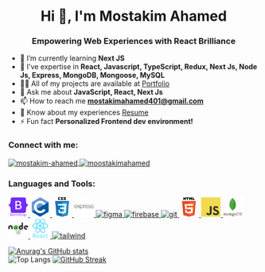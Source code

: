 <h1 align="center">Hi 👋, I'm Mostakim Ahamed</h1>
<h3 align="center">Empowering Web Experiences with React Brilliance</h3>


- 🌱 I’m currently learning **Next JS**
- 🌱 I've expertise in **React, Javascript, TypeScript, Redux, Next Js, Node Js, Express, MongoDB, Mongoose, MySQL**
- 👨‍💻 All of my projects are available at [Portfolio](https://mostakim-ahamed-portfolio.web.app/)
- 💬 Ask me about **JavaScript, React, Next Js**
- 📫 How to reach me **mostakimahamed401@gmail.com**
- 📄 Know about my experiences [Resume]([https://drive.google.com/drive/u/0/folders/1JWtZVuaPokqUrgL0xOMGFTD0SpVrCWBA](https://drive.google.com/file/d/1bHi0IykUWiQ7dJUGf65_wJhGihTiHwn0/view?usp=sharing))
- ⚡ Fun fact **Personalized Frontend dev environment!**

<h3 align="left">Connect with me:</h3>
<p align="left">
  <a href="https://linkedin.com/in/mostakim-ahamed" target="blank">
    <img align="center" src="https://raw.githubusercontent.com/rahuldkjain/github-profile-readme-generator/master/src/images/icons/Social/linked-in-alt.svg" alt="mostakim-ahamed" height="30" width="40" />
  </a>
  <a href="https://fb.com/moostakimahamed" target="blank">
    <img align="center" src="https://raw.githubusercontent.com/rahuldkjain/github-profile-readme-generator/master/src/images/icons/Social/facebook.svg" alt="moostakimahamed" height="30" width="40" />
  </a>
</p>

<h3 align="left">Languages and Tools:</h3>
<p align="left"> <a href="https://getbootstrap.com" target="_blank" rel="noreferrer"> <img src="https://raw.githubusercontent.com/devicons/devicon/master/icons/bootstrap/bootstrap-plain-wordmark.svg" alt="bootstrap" width="40" height="40"/> </a> <a href="https://www.cprogramming.com/" target="_blank" rel="noreferrer"> <img src="https://raw.githubusercontent.com/devicons/devicon/master/icons/c/c-original.svg" alt="c" width="40" height="40"/> </a> <a href="https://www.w3schools.com/css/" target="_blank" rel="noreferrer"> <img src="https://raw.githubusercontent.com/devicons/devicon/master/icons/css3/css3-original-wordmark.svg" alt="css3" width="40" height="40"/> </a> <a href="https://expressjs.com" target="_blank" rel="noreferrer"> <img src="https://raw.githubusercontent.com/devicons/devicon/master/icons/express/express-original-wordmark.svg" alt="express" width="40" height="40"/> </a> <a href="https://www.figma.com/" target="_blank" rel="noreferrer"> <img src="https://www.vectorlogo.zone/logos/figma/figma-icon.svg" alt="figma" width="40" height="40"/> </a> <a href="https://firebase.google.com/" target="_blank" rel="noreferrer"> <img src="https://www.vectorlogo.zone/logos/firebase/firebase-icon.svg" alt="firebase" width="40" height="40"/> </a> <a href="https://git-scm.com/" target="_blank" rel="noreferrer"> <img src="https://www.vectorlogo.zone/logos/git-scm/git-scm-icon.svg" alt="git" width="40" height="40"/> </a> <a href="https://www.w3.org/html/" target="_blank" rel="noreferrer"> <img src="https://raw.githubusercontent.com/devicons/devicon/master/icons/html5/html5-original-wordmark.svg" alt="html5" width="40" height="40"/> </a> <a href="https://developer.mozilla.org/en-US/docs/Web/JavaScript" target="_blank" rel="noreferrer"> <img src="https://raw.githubusercontent.com/devicons/devicon/master/icons/javascript/javascript-original.svg" alt="javascript" width="40" height="40"/> </a> <a href="https://www.mongodb.com/" target="_blank" rel="noreferrer"> <img src="https://raw.githubusercontent.com/devicons/devicon/master/icons/mongodb/mongodb-original-wordmark.svg" alt="mongodb" width="40" height="40"/> </a> <a href="https://nodejs.org" target="_blank" rel="noreferrer"> <img src="https://raw.githubusercontent.com/devicons/devicon/master/icons/nodejs/nodejs-original-wordmark.svg" alt="nodejs" width="40" height="40"/> </a> <a href="https://reactjs.org/" target="_blank" rel="noreferrer"> <img src="https://raw.githubusercontent.com/devicons/devicon/master/icons/react/react-original-wordmark.svg" alt="react" width="40" height="40"/> </a> <a href="https://tailwindcss.com/" target="_blank" rel="noreferrer"> <img src="https://www.vectorlogo.zone/logos/tailwindcss/tailwindcss-icon.svg" alt="tailwind" width="40" height="40"/> </a> </p>

[![Anurag's GitHub stats](https://github-readme-stats.vercel.app/api?username=Mostakimw)](https://github.com/anuraghazra/github-readme-stats)
<br/>
![Top Langs](https://github-readme-stats.vercel.app/api/top-langs/?username=Mostakimw&layout=compact)
[![GitHub Streak](https://streak-stats.demolab.com/?user=Mostakimw)](https://git.io/streak-stats)
